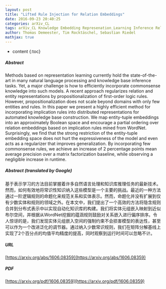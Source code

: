 ```yaml
---
layout: post
title: "Lifted Rule Injection for Relation Embeddings"
date: 2016-09-23 20:40:25
categories: arXiv_CL
tags: arXiv_CL Knowledge Embedding Represenation_Learning Inference Relation
author: Thomas Demeester, Tim Rocktäschel, Sebastian Riedel
mathjax: true
---
```


* content
{:toc}

##### Abstract
Methods based on representation learning currently hold the state-of-the-art in many natural language processing and knowledge base inference tasks. Yet, a major challenge is how to efficiently incorporate commonsense knowledge into such models. A recent approach regularizes relation and entity representations by propositionalization of first-order logic rules. However, propositionalization does not scale beyond domains with only few entities and rules. In this paper we present a highly efficient method for incorporating implication rules into distributed representations for automated knowledge base construction. We map entity-tuple embeddings into an approximately Boolean space and encourage a partial ordering over relation embeddings based on implication rules mined from WordNet. Surprisingly, we find that the strong restriction of the entity-tuple embedding space does not hurt the expressiveness of the model and even acts as a regularizer that improves generalization. By incorporating few commonsense rules, we achieve an increase of 2 percentage points mean average precision over a matrix factorization baseline, while observing a negligible increase in runtime.

##### Abstract (translated by Google)
基于表示学习的方法目前掌握着许多自然语言处理和知识库推理任务的最新技术。然而，如何有效地将常识性知识纳入这些模型是一个主要的挑战。最近的一种方法通过一阶逻辑规则的命题化来规范关系和实体表示。然而，命题化并没有扩展到仅有少数实体和规则的领域之外。在本文中，我们提出了一个高效的方法将隐含规则合并到分布式表示中以实现自动化知识库的构建。我们将实体元组嵌入映射到近似布尔空间，并根据从WordNet挖掘的蕴涵规则鼓励对关系嵌入进行偏序排序。令人惊讶的是，我们发现实体元组嵌入空间的强制约束不会损害模型的表达性，甚至可以作为一个改进泛化的调节器。通过纳入少数常识规则，我们在矩阵分解基线上实现了2个百分点的均值平均精度的提高，同时观察到运行时间可以忽略不计。

##### URL
[https://arxiv.org/abs/1606.08359](https://arxiv.org/abs/1606.08359)

##### PDF
[https://arxiv.org/pdf/1606.08359](https://arxiv.org/pdf/1606.08359)

